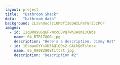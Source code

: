 ```yaml
---
layout: project
title:  "Bathroom Shack"
data:   "bathroom data"
background: 1LzvnOuclz1UM3fIIdpWILPaTGrZJzPCF
images: 
  - id: 1IqBR89uGq6F-WxcC8Vq7whJA8m13CNbs
    name: 04_RTR1ZQG0.jpg
    description: "Here's a description, Jimmy Hat"
  - id: 1EsbauOYYsXU5AQlQ0s2-GALhQdTslnsx
    name: 05_09082008tittrt.jpg
    description: "Description #2"
---
```

